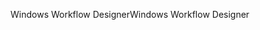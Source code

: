 <span data-ttu-id="69af0-101">Windows Workflow Designer</span><span class="sxs-lookup"><span data-stu-id="69af0-101">Windows Workflow Designer</span></span>